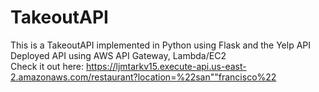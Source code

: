 # TakeoutAPI
This is a TakeoutAPI implemented in Python using Flask and the Yelp API\
Deployed API using AWS API Gateway, Lambda/EC2\
Check it out here: https://ljmtarkv15.execute-api.us-east-2.amazonaws.com/restaurant?location=%22san""francisco%22
